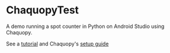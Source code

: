 # ChaquopyTest

A demo running a spot counter in Python on Android Studio using Chaquopy.

See a [tutorial](https://www.youtube.com/watch?v=dFtxLCSu3wQ) and Chaquopy's [setup guide](https://chaquo.com/chaquopy/doc/current/android.html)
